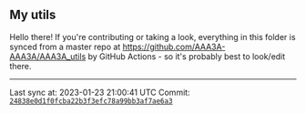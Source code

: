 ## My utils

Hello there! If you're contributing or taking a look, everything in this folder
is synced from a master repo at https://github.com/AAA3A-AAA3A/AAA3A_utils by GitHub Actions -
so it's probably best to look/edit there.

---

Last sync at: 2023-01-23 21:00:41 UTC
Commit: [`24838e0d1f0fcba22b3f3efc78a99bb3af7ae6a3`](https://github.com/AAA3A-AAA3A/AAA3A_utils/commit/24838e0d1f0fcba22b3f3efc78a99bb3af7ae6a3)
